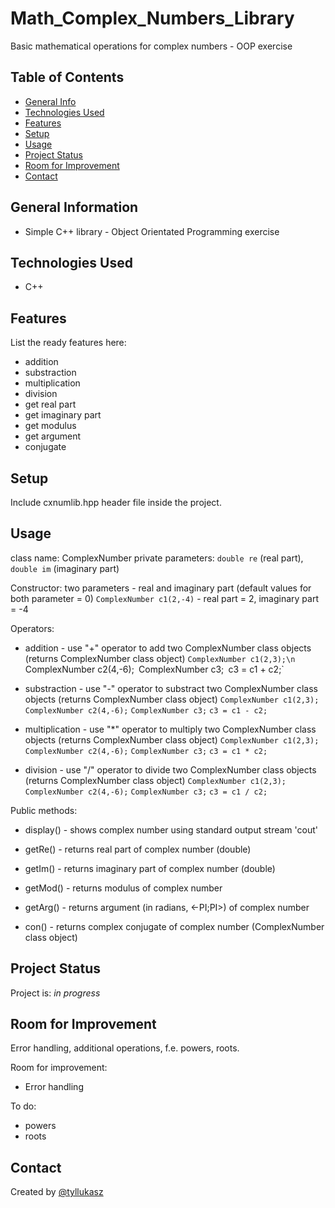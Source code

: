 # Math_Complex_Numbers_Library
Basic mathematical operations for complex numbers - OOP exercise

## Table of Contents
* [General Info](#general-information)
* [Technologies Used](#technologies-used)
* [Features](#features)
* [Setup](#setup)
* [Usage](#usage)
* [Project Status](#project-status)
* [Room for Improvement](#room-for-improvement)
* [Contact](#contact)


## General Information
- Simple C++ library - Object Orientated Programming exercise

## Technologies Used
- C++


## Features
List the ready features here:
- addition
- substraction
- multiplication
- division
- get real part
- get imaginary part
- get modulus
- get argument
- conjugate


## Setup
Include cxnumlib.hpp header file inside the project.


## Usage

class name: ComplexNumber
private parameters: `double re` (real part), `double im` (imaginary part)

Constructor: two parameters - real and imaginary part (default values for both parameter = 0)
`ComplexNumber c1(2,-4)` - real part = 2, imaginary part = -4

Operators:
- addition - use "+" operator to add two ComplexNumber class objects (returns ComplexNumber class object)
`ComplexNumber c1(2,3);\n`
ComplexNumber c2(4,-6);`
`ComplexNumber c3;`
`c3 = c1 + c2;`

- substraction - use "-" operator to substract two ComplexNumber class objects (returns ComplexNumber class object)
`ComplexNumber c1(2,3);`
`ComplexNumber c2(4,-6);`
`ComplexNumber c3;`
`c3 = c1 - c2;`

- multiplication - use "*" operator to multiply two ComplexNumber class objects (returns ComplexNumber class object)
`ComplexNumber c1(2,3);`
`ComplexNumber c2(4,-6);`
`ComplexNumber c3;`
`c3 = c1 * c2;`

- division - use "/" operator to divide two ComplexNumber class objects (returns ComplexNumber class object)
`ComplexNumber c1(2,3);`
`ComplexNumber c2(4,-6);`
`ComplexNumber c3;`
`c3 = c1 / c2;`

Public methods:

- display() - shows complex number using standard output stream 'cout'

- getRe() - returns real part of complex number (double)

- getIm() - returns imaginary part of complex number (double)

- getMod() - returns modulus of complex number

- getArg() - returns argument (in radians, <-PI;PI>) of complex number

- con() - returns complex conjugate of complex number (ComplexNumber class object)




## Project Status
Project is: _in progress_


## Room for Improvement
Error handling, additional operations, f.e. powers, roots.

Room for improvement:
- Error handling

To do:
- powers
- roots


## Contact
Created by [@tyllukasz](tyl.lukasz@protonmail.com)
